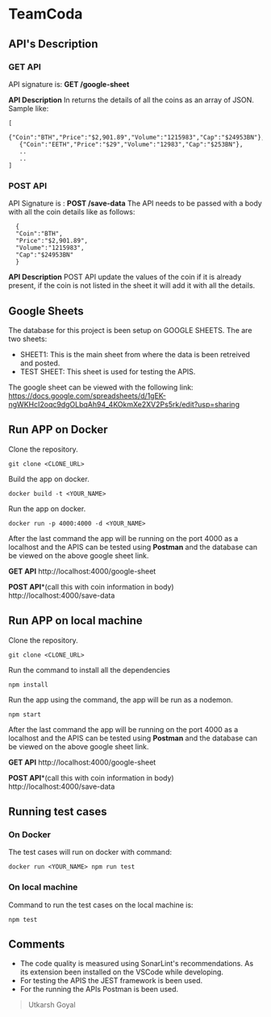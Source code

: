 # TeamCoda

## API's Description

### GET API
 API signature is: **GET /google-sheet**
 
 **API Description**
 In returns the details of all the coins as an array of JSON.
 Sample like:
 ```
[
    {"Coin":"BTH","Price":"$2,901.89","Volume":"1215983","Cap":"$24953BN"},
    {"Coin":"EETH","Price":"$29","Volume":"12983","Cap":"$253BN"},
    ..
    ..
]
```
### POST API
 API Signature is : **POST /save-data**
 The API needs to be passed with a body with all the coin details like as follows:
  ```
    {
    "Coin":"BTH",
    "Price":"$2,901.89",
    "Volume":"1215983",
    "Cap":"$24953BN"
    }
```
  **API Description**
POST API update the values of the coin if it is already present, if the coin is not listed in the sheet it will add it with all the details.

## Google Sheets

The database for this project is been setup on GOOGLE SHEETS.
The are two sheets:
- SHEET1: This is the main sheet from where the data is been retreived and posted.
- TEST SHEET: This sheet is used for testing the APIS.

The google sheet can be viewed with the following link:
https://docs.google.com/spreadsheets/d/1gEK-ngWKHcI2oqc9dgOLbqAh94_4KOkmXe2XV2Ps5rk/edit?usp=sharing

## Run APP on Docker
Clone the repository.
```
git clone <CLONE_URL>
```

Build the app on docker.
```
docker build -t <YOUR_NAME>
```

Run the app on docker.

```
docker run -p 4000:4000 -d <YOUR_NAME>
```

After the last command the app will be running on the port 4000 as a localhost and the APIS can be tested using **Postman** and the database can be viewed on the above google sheet link.

**GET API**
http://localhost:4000/google-sheet

**POST API***(call this with coin information in body)
http://localhost:4000/save-data


## Run APP on local machine
Clone the repository.
```
git clone <CLONE_URL>
```

Run the command to install all the dependencies
```
npm install
```

Run the app using the command, the app will be run as a nodemon.

```
npm start
```

After the last command the app will be running on the port 4000 as a localhost and the APIS can be tested using **Postman** and the database can be viewed on the above google sheet link.

**GET API**
http://localhost:4000/google-sheet

**POST API***(call this with coin information in body)
http://localhost:4000/save-data

## Running test cases
### On Docker
The test cases will run on docker with command:
```
docker run <YOUR_NAME> npm run test
```
### On local machine

Command to run the test cases on the local machine is:

```
npm test
```

## Comments
- The code quality is measured using SonarLint's recommendations. As its extension been installed on the VSCode while developing.
- For testing the APIS the JEST framework is been used.
- For the running the APIs Postman is been used.


>Utkarsh Goyal


